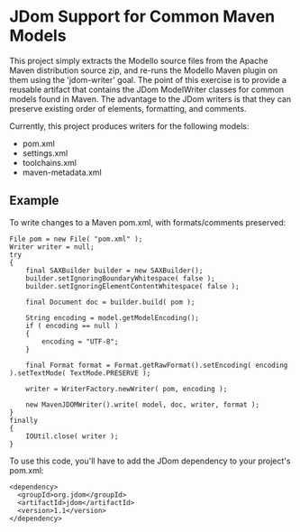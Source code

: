 JDom Support for Common Maven Models
====================================

This project simply extracts the Modello source files from the Apache Maven distribution source zip, and re-runs the Modello Maven plugin on them using the 'jdom-writer' goal. The point of this exercise is to provide a reusable artifact that contains the JDom ModelWriter classes for common models found in Maven. The advantage to the JDom writers is that they can preserve existing order of elements, formatting, and comments.

Currently, this project produces writers for the following models:

- pom.xml
- settings.xml
- toolchains.xml
- maven-metadata.xml

Example
--------

To write changes to a Maven pom.xml, with formats/comments preserved:

    File pom = new File( "pom.xml" );
    Writer writer = null;
    try
    {
        final SAXBuilder builder = new SAXBuilder();
        builder.setIgnoringBoundaryWhitespace( false );
        builder.setIgnoringElementContentWhitespace( false );
    
        final Document doc = builder.build( pom );
    
        String encoding = model.getModelEncoding();
        if ( encoding == null )
        {
            encoding = "UTF-8";
        }
    
        final Format format = Format.getRawFormat().setEncoding( encoding ).setTextMode( TextMode.PRESERVE );
    
        writer = WriterFactory.newWriter( pom, encoding );
    
        new MavenJDOMWriter().write( model, doc, writer, format );
    }
    finally
    {
        IOUtil.close( writer );
    }

To use this code, you'll have to add the JDom dependency to your project's pom.xml:

    <dependency>
      <groupId>org.jdom</groupId>
      <artifactId>jdom</artifactId>
      <version>1.1</version>
    </dependency>

